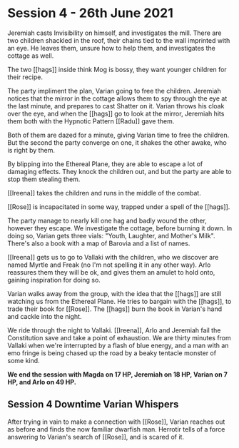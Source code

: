 # Session 4 - 26th June 2021

Jeremiah casts Invisibility on himself, and investigates the mill. There are two children shackled in the roof, their chains tied to the wall imprinted with an eye. He leaves them, unsure how to help them, and investigates the cottage as well.

The two [[hags]] inside think Mog is bossy, they want younger children for their recipe.

The party impliment the plan, Varian going to free the children. Jeremiah notices that the mirror in the cottage allows them to spy through the eye at the last minute, and prepares to cast Shatter on it. Varian throws his cloak over the eye, and when the [[hags]] go to look at the mirror, Jeremiah hits them both with the Hypnotic Pattern [[Radu]] gave them.

Both of them are dazed for a minute, giving Varian time to free the children. But the second the party converge on one, it shakes the other awake, who is right by them.

By blipping into the Ethereal Plane, they are able to escape a lot of damaging effects. They knock the children out, and but the party are able to stop them stealing them.

[[Ireena]] takes the children and runs in the middle of the combat.

[[Rose]] is incapacitated in some way, trapped under a spell of the [[hags]].

The party manage to nearly kill one hag and badly wound the other, however they escape. We investigate the cottage, before burning it down. In doing so, Varian gets three vials: "Youth, Laughter, and Mother's Milk". There's also a book with a map of Barovia and a list of names.

[[Ireena]] gets us to go to Vallaki with the children, who we discover are named Myrtle and Freak (no I'm not spelling it in any other way). Arlo reassures them they will be ok, and gives them an amulet to hold onto, gaining inspiration for doing so.

Varian walks away from the group, with the idea that the [[hags]] are still watching us from the Ethereal Plane. He tries to bargain with the [[hags]], to trade their book for [[Rose]]. The [[hags]] burn the book in Varian's hand and cackle into the night. 

We ride through the night to Vallaki. [[Ireena]], Arlo and Jeremiah fail the Constitution save and take a point of exhaustion. We are thirty minutes from Vallaki when we're interrupted by a flash of blue energy, and a man with an emo fringe is being chased up the road by a beaky tentacle monster of some kind.

**We end the session with Magda on 17 HP, Jeremiah on 18 HP, Varian on 7 HP, and Arlo on 49 HP.**

## Session 4 Downtime Varian Whispers

After trying in vain to make a connection with [[Rose]], Varian reaches out as before and finds the now familiar dwarfish man. Herrotir tells of a force answering to Varian's search of [[Rose]], and is scared of it.